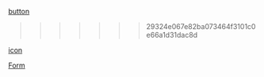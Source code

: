 [button](./components/basic/button.md)
>>>>>>> 29324e067e82ba073464f3101c0e66a1d31dac8d

[icon](http://google.com)

[Form](./components/Form/form.md)
